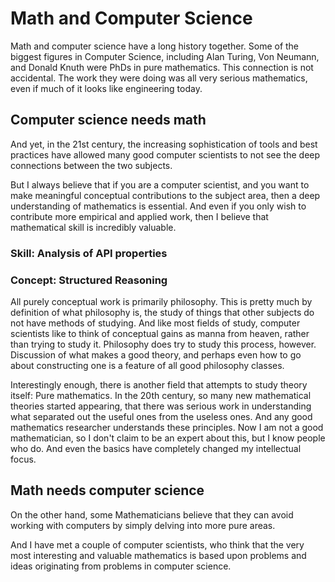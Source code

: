 # Math and Computer Science

Math and computer science have a long history together. Some of the biggest figures in Computer Science, including Alan Turing, Von Neumann, and Donald Knuth were PhDs in pure mathematics. This connection is not accidental. The work they were doing was all very serious mathematics, even if much of it looks like engineering today.

## Computer science needs math

And yet, in the 21st century, the increasing sophistication of tools and best practices have allowed many good computer scientists to not see the deep connections between the two subjects.

But I always believe that if you are a computer scientist, and you want to make meaningful conceptual contributions to the subject area, then a deep understanding of mathematics is essential. And even if you only wish to contribute more empirical and applied work, then I believe that mathematical skill is incredibly valuable.  

### Skill: Analysis of API properties



### Concept: Structured Reasoning

All purely conceptual work is primarily philosophy. This is pretty much by definition of what philosophy is, the study of things that other subjects do not have methods of studying. And like most fields of study, computer scientists like to think of conceptual gains as manna from heaven, rather than trying to study it. Philosophy does try to study this process, however. Discussion of what makes a good theory, and perhaps even how to go about constructing one is a feature of all good philosophy classes.

Interestingly enough, there is another field that attempts to study theory itself: Pure mathematics. In the 20th century, so many new mathematical theories started appearing, that there was serious work in understanding what separated out the useful ones from the useless ones. And any good mathematics researcher understands these principles. Now I am not a good mathematician, so I don't claim to be an expert about this, but I know people who do. And even the basics have completely changed my intellectual focus.



## Math needs computer science
On the other hand, some Mathematicians believe that they can avoid working with computers by simply delving into more pure areas.

And I have met a couple of computer scientists, who think that the very most interesting and valuable mathematics is based upon problems and ideas originating from problems in computer science.
